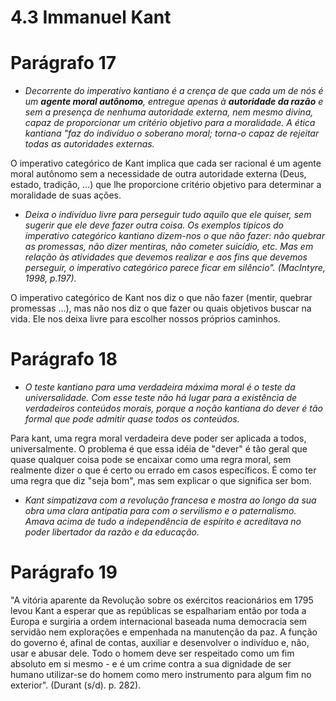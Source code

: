 # 4.3 Immanuel Kant

# Parágrafo 17

- *Decorrente do imperativo kantiano é a crença de que cada um de nós é um **agente moral autônomo**, entregue apenas à **autoridade da razão** e sem a presença de nenhuma autoridade externa, nem mesmo divina, capaz de proporcionar um critério objetivo para a moralidade. A ética kantiana "faz do indivíduo o soberano moral; torna-o capaz de rejeitar todas as autoridades externas.*

O imperativo categórico de Kant implica que cada ser racional é um agente moral autônomo sem a necessidade de outra autoridade externa (Deus, estado, tradição, ...) que lhe proporcione critério objetivo para determinar a moralidade de suas ações.

- *Deixa o indivíduo livre para perseguir tudo aquilo que ele quiser, sem sugerir que ele deve fazer outra coisa. Os exemplos típicos do imperativo categórico kantiano dizem-nos o que não fazer: não quebrar as promessas, não dizer mentiras, não cometer suicídio, etc. Mas em relação às atividades que devemos realizar e aos fins que devemos perseguir, o imperativo categórico parece ficar em silêncio". (MacIntyre, 1998, p.197).*

O imperativo categórico de Kant nos diz o que não fazer (mentir, quebrar promessas ...), mas não nos diz o que fazer ou quais objetivos buscar na vida. Ele nos deixa livre para escolher nossos próprios caminhos.

# Parágrafo 18

- *O teste kantiano para uma verdadeira máxima moral é o teste da universalidade. Com esse teste não há lugar para a existência de verdadeiros conteúdos morais, porque a noção kantiana do dever é tão formal que pode admitir quase todos os conteúdos.*

Para kant, uma regra moral verdadeira deve poder ser aplicada a todos, universalmente. O problema é que essa idéia de "dever" é tão geral que quase qualquer coisa pode se encaixar como uma regra moral, sem realmente dizer o que é certo ou errado em casos específicos. É como ter uma regra que diz "seja bom", mas sem explicar o que significa ser bom.

- *Kant simpatizava com a revolução francesa e mostra ao longo da sua obra uma clara antipatia para com o servilismo e o paternalismo. Amava acima de tudo a independência de espírito e acreditava no poder libertador da razão e da educação.*

# Parágrafo 19

"A vitória aparente da Revolução sobre os exércitos reacionários em 1795 levou Kant a esperar que as repúblicas se espalhariam então por toda a Europa e surgiria a ordem internacional baseada numa democracia sem servidão nem explorações e empenhada na manutenção da paz. A função do governo é, afinal de contas, auxiliar e desenvolver o indivíduo e, não, usar e abusar dele. Todo o homem deve ser respeitado como um fim absoluto em si mesmo - e é um crime contra a sua dignidade de ser humano utilizar-se do homem como mero instrumento para algum fim no exterior". (Durant (s/d). p. 282).